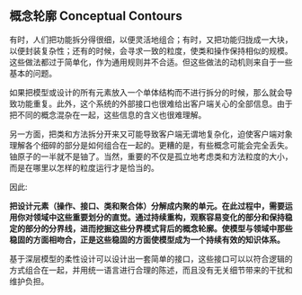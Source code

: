 ## 概念轮廓 Conceptual Contours

有时，人们把功能拆分得很细，以便灵活地组合；有时，又把功能归拢成一大块，以便封装复杂性；还有的时候，会寻求一致的粒度，使类和操作保持相似的规模。这些做法都过于简单化，作为通用规则并不合适。但这些做法的动机则来自于一些基本的问题。

如果把模型或设计的所有元素放入一个单体结构而不进行拆分的时候，那么就会导致功能重复。此外，这个系统的外部接口也很难给出客户端关心的全部信息。由于把不同的概念混杂在一起，这些信息的含义也很难理解。 

另一方面，把类和方法拆分开来又可能导致客户端无谓地复杂化，迫使客户端对象理解各个细碎的部分是如何组合在一起的。更糟的是，有些概念可能会完全丢失。铀原子的一半就不是铀了。当然，重要的不仅是孤立地考虑类和方法粒度的大小，而是在哪里以怎样的粒度运行才是恰当的。

因此:

**把设计元素（操作、接口、类和聚合体）分解成内聚的单元。在此过程中，需要运用你对领域中这些重要划分的直觉。通过持续重构，观察容易变化的部分和保持稳定的部分的分界线，进而挖掘这些分界模式背后的概念轮廓。使模型与领域中那些稳固的方面相吻合，正是这些稳固的方面使模型成为一个持续有效的知识体系。**

基于深层模型的柔性设计可以设计出一套简单的接口，这些接口可以以符合逻辑的方式组合在一起，并用统一语言进行合理的陈述，而且没有无关细节带来的干扰和维护负担。








